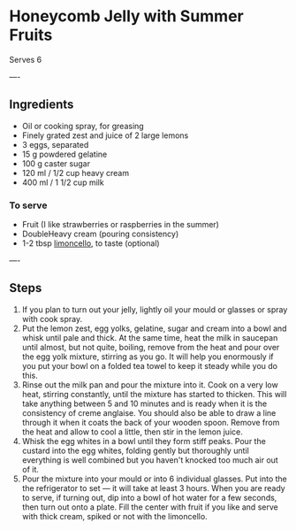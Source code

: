 # Honeycomb Jelly with Summer Fruits

Serves 6

—-

## Ingredients

* Oil or cooking spray, for greasing
* Finely grated zest and juice of 2 large lemons
* 3 eggs, separated
* 15 g powdered gelatine
* 100 g caster sugar
* 120 ml / 1/2 cup heavy cream
* 400 ml / 1 1/2 cup milk

### To serve
* Fruit (I like strawberries or raspberries in the summer)
* DoubleHeavy cream (pouring consistency)
* 1-2 tbsp [limoncello](https://github.com/EanNewton/Citrus/blob/master/Drinks/Liqueurs%20and%20Cellos.md), to taste (optional)

—-

## Steps

1.  If you plan to turn out your jelly, lightly oil your mould or glasses or spray with cook spray.
2.  Put the lemon zest, egg yolks, gelatine, sugar and cream into a bowl and whisk until pale and thick. At the same time, heat the milk in saucepan until almost, but not quite, boiling, remove from the heat and pour over the egg yolk mixture, stirring as you go. It will help you enormously if you put your bowl on a folded tea towel to keep it steady while you do this.
3.  Rinse out the milk pan and pour the mixture into it. Cook on a very low heat, stirring constantly, until the mixture has started to thicken. This will take anything between 5 and 10 minutes and is ready when it is the consistency of creme anglaise. You should also be able to draw a line through it when it coats the back of your wooden spoon. Remove from the heat and allow to cool a little, then stir in the lemon juice.
4.  Whisk the egg whites in a bowl until they form stiff peaks. Pour the custard into the egg whites, folding gently but thoroughly until everything is well combined but you haven't knocked too much air out of it.
5.  Pour the mixture into your mould or into 6 individual glasses. Put into the the refrigerator to set — it will take at least 3 hours. When you are ready to serve, if turning out, dip into a bowl of hot water for a few seconds, then turn out onto a plate. Fill the center with fruit if you like and serve with thick cream, spiked or not with the limoncello.